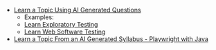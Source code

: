 - [Learn a Topic Using AI Generated Questions](learn_topic.html)
   - Examples:
   - [Learn Exploratory Testing](https://eviltester.github.io/ai-supported-testing-experiments/learn_topic.html?q=Exploratory%20Testing)
   - [Learn Web Software Testing](https://eviltester.github.io/ai-supported-testing-experiments/learn_topic.html?q=Web%20Software%20Testing)
- [Learn a Topic From an AI Generated Syllabus - Playwright with Java](playwright-syllabus/syllabus-experiment.html)